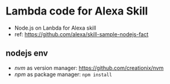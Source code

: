 # Lambda code for Alexa Skill

- Node.js on Lanbda for Alexa skill
- ref: https://github.com/alexa/skill-sample-nodejs-fact

## nodejs env

- *nvm* as version manager: https://github.com/creationix/nvm
- *npm* as package manager: `npm install`


